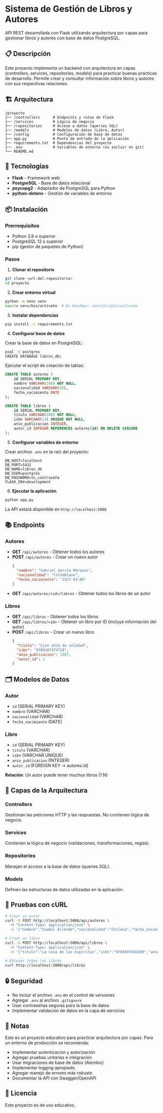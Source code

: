 # Sistema de Gestión de Libros y Autores

API REST desarrollada con Flask utilizando arquitectura por capas para gestionar libros y autores con base de datos PostgreSQL.

## 📋 Descripción

Este proyecto implementa un backend con arquitectura en capas (controllers, services, repositories, models) para practicar buenas prácticas de desarrollo. Permite crear y consultar información sobre libros y autores con sus respectivas relaciones.

## 🏗️ Arquitectura

```
/proyecto
├── /controllers      # Endpoints y rutas de Flask
├── /services         # Lógica de negocio
├── /repositories     # Acceso a datos (queries SQL)
├── /models           # Modelos de datos (Libro, Autor)
├── /config           # Configuración de base de datos
├── app.py            # Punto de entrada de la aplicación
├── requirements.txt  # Dependencias del proyecto
├── .env              # Variables de entorno (no incluir en git)
└── README.md
```

## 🚀 Tecnologías

- **Flask** - Framework web
- **PostgreSQL** - Base de datos relacional
- **psycopg2** - Adaptador de PostgreSQL para Python
- **python-dotenv** - Gestión de variables de entorno

## 📦 Instalación

### Prerrequisitos

- Python 3.8 o superior
- PostgreSQL 12 o superior
- pip (gestor de paquetes de Python)

### Pasos

1. **Clonar el repositorio**
```bash
git clone <url-del-repositorio>
cd proyecto
```

2. **Crear entorno virtual**
```bash
python -m venv venv
source venv/bin/activate  # En Windows: venv\Scripts\activate
```

3. **Instalar dependencias**
```bash
pip install -r requirements.txt
```

4. **Configurar base de datos**

Crear la base de datos en PostgreSQL:
```bash
psql -U postgres
CREATE DATABASE libros_db;
```

Ejecutar el script de creación de tablas:
```sql
CREATE TABLE autores (
    id SERIAL PRIMARY KEY,
    nombre VARCHAR(100) NOT NULL,
    nacionalidad VARCHAR(50),
    fecha_nacimiento DATE
);

CREATE TABLE libros (
    id SERIAL PRIMARY KEY,
    titulo VARCHAR(200) NOT NULL,
    isbn VARCHAR(13) UNIQUE NOT NULL,
    anio_publicacion INTEGER,
    autor_id INTEGER REFERENCES autores(id) ON DELETE CASCADE
);
```

5. **Configurar variables de entorno**

Crear archivo `.env` en la raíz del proyecto:
```env
DB_HOST=localhost
DB_PORT=5432
DB_NAME=libros_db
DB_USER=postgres
DB_PASSWORD=tu_contraseña
FLASK_ENV=development
```

6. **Ejecutar la aplicación**
```bash
python app.py
```

La API estará disponible en `http://localhost:5000`

## 📚 Endpoints

### Autores

- **GET** `/api/autores` - Obtener todos los autores
- **POST** `/api/autores` - Crear un nuevo autor
  ```json
  {
    "nombre": "Gabriel García Márquez",
    "nacionalidad": "Colombiano",
    "fecha_nacimiento": "1927-03-06"
  }
  ```
- **GET** `/api/autores/<id>/libros` - Obtener todos los libros de un autor

### Libros

- **GET** `/api/libros` - Obtener todos los libros
- **GET** `/api/libros/<id>` - Obtener un libro por ID (incluye información del autor)
- **POST** `/api/libros` - Crear un nuevo libro
  ```json
  {
    "titulo": "Cien años de soledad",
    "isbn": "9780307474728",
    "anio_publicacion": 1967,
    "autor_id": 1
  }
  ```

## 🗂️ Modelos de Datos

### Autor
- `id` (SERIAL PRIMARY KEY)
- `nombre` (VARCHAR)
- `nacionalidad` (VARCHAR)
- `fecha_nacimiento` (DATE)

### Libro
- `id` (SERIAL PRIMARY KEY)
- `titulo` (VARCHAR)
- `isbn` (VARCHAR UNIQUE)
- `anio_publicacion` (INTEGER)
- `autor_id` (FOREIGN KEY → autores.id)

**Relación**: Un autor puede tener muchos libros (1:N)

## 🎯 Capas de la Arquitectura

### Controllers
Gestionan las peticiones HTTP y las respuestas. No contienen lógica de negocio.

### Services
Contienen la lógica de negocio (validaciones, transformaciones, reglas).

### Repositories
Manejan el acceso a la base de datos (queries SQL).

### Models
Definen las estructuras de datos utilizadas en la aplicación.

## 🧪 Pruebas con cURL

```bash
# Crear un autor
curl -X POST http://localhost:5000/api/autores \
  -H "Content-Type: application/json" \
  -d '{"nombre":"Isabel Allende","nacionalidad":"Chilena","fecha_nacimiento":"1942-08-02"}'

# Crear un libro
curl -X POST http://localhost:5000/api/libros \
  -H "Content-Type: application/json" \
  -d '{"titulo":"La casa de los espíritus","isbn":"9788497592208","anio_publicacion":1982,"autor_id":1}'

# Obtener todos los libros
curl http://localhost:5000/api/libros
```

## 🔒 Seguridad

- No incluir el archivo `.env` en el control de versiones
- Agregar `.env` al archivo `.gitignore`
- Usar contraseñas seguras para la base de datos
- Implementar validación de datos en la capa de servicios

## 📝 Notas

Este es un proyecto educativo para practicar arquitectura por capas. Para un entorno de producción se recomienda:
- Implementar autenticación y autorización
- Agregar pruebas unitarias e integración
- Usar migraciones de base de datos (Alembic)
- Implementar logging apropiado
- Agregar manejo de errores más robusto
- Documentar la API con Swagger/OpenAPI

## 📄 Licencia

Este proyecto es de uso educativo.